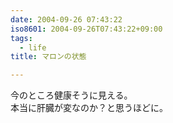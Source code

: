 ```yaml
---
date: 2004-09-26 07:43:22
iso8601: 2004-09-26T07:43:22+09:00
tags:
  - life
title: マロンの状態

---
```


<div class="entry-body">
  <p>今のところ健康そうに見える。<br />
    本当に肝臓が変なのか？と思うほどに。</p>
</div>
